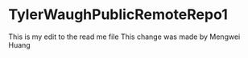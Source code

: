 # TylerWaughPublicRemoteRepo1
This is my edit to the read me file
This change was made by Mengwei Huang

